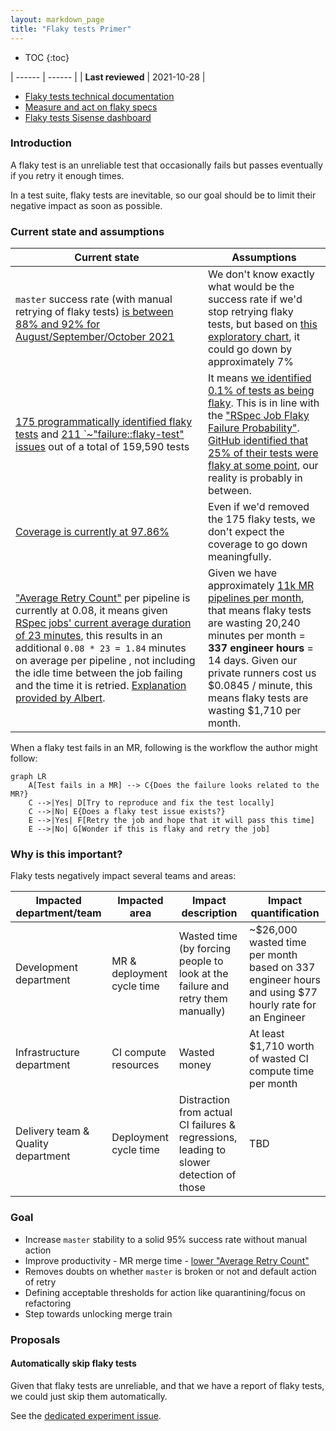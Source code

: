 ```yaml
---
layout: markdown_page
title: "Flaky tests Primer"
---
```


- TOC
{:toc}

| ------ | ------ |
| **Last reviewed** | 2021-10-28 |

- [Flaky tests technical documentation](https://docs.gitlab.com/ee/development/testing_guide/flaky_tests.html)
- [Measure and act on flaky specs](https://gitlab.com/groups/gitlab-org/quality/-/epics/18)
- [Flaky tests Sisense dashboard](https://app.periscopedata.com/app/gitlab/888968/EP---Flaky-tests)

### Introduction

A flaky test is an unreliable test that occasionally fails but passes eventually if you retry it enough times.

In a test suite, flaky tests are inevitable, so our goal should be to limit their negative impact as soon as possible.

### Current state and assumptions

| Current state | Assumptions |
| ------------- | ----------- |
| `master` success rate (with manual retrying of flaky tests) [is between 88% and 92% for August/September/October 2021](https://app.periscopedata.com/app/gitlab/564156/EP---Pipelines-health?widget=7870937&udv=895976) | We don't know exactly what would be the success rate if we'd stop retrying flaky tests, but based on [this exploratory chart](https://app.periscopedata.com/app/gitlab/590833/WIP:-Kyle-Wiebers-Scratchpad?widget=9705774&udv=0), it could go down by approximately 7% |
| [175 programmatically identified flaky tests](https://app.periscopedata.com/app/gitlab/888968/EP---Flaky-tests?widget=12187306&udv=0) and [211 `~"failure::flaky-test" issues](https://app.periscopedata.com/app/gitlab/888968/EP---Flaky-tests?widget=13096912&udv=1474231) out of a total of 159,590 tests | It means [we identified 0.1% of tests as being flaky](https://docs.gitlab.com/ee/development/testing_guide/flaky_tests.html#automatic-retries-and-flaky-tests-detection). This is in line with the ["RSpec Job Flaky Failure Probability"](https://app.periscopedata.com/app/gitlab/888968/EP---Flaky-tests?widget=13096878&udv=1474231). [GitHub identified that 25% of their tests were flaky at some point](https://github.blog/2020-12-16-reducing-flaky-builds-by-18x/#how-far-weve-come), our reality is probably in between. |
| [Coverage is currently at 97.86%](https://gitlab-org.gitlab.io/gitlab/coverage-ruby/#_AllFiles) | Even if we'd removed the 175 flaky tests, we don't expect the coverage to go down meaningfully. |
| ["Average Retry Count"](https://app.periscopedata.com/app/gitlab/888968/EP---Flaky-tests?widget=13096878&udv=1474231) per pipeline is currently at 0.08, it means given [RSpec jobs' current average duration of 23 minutes](https://app.periscopedata.com/app/gitlab/652085/EP---Jobs-Durations?widget=6914224&udv=1005715), this results in an additional `0.08 * 23 = 1.84` minutes on average per pipeline , not including the idle time between the job failing and the time it is retried. [Explanation provided by Albert](https://gitlab.com/gitlab-org/quality/team-tasks/-/issues/874#note_575599680). | Given we have approximately [11k MR pipelines per month](https://app.periscopedata.com/app/gitlab/496118/EP---Sandbox?widget=8625910&udv=785399), that means flaky tests are wasting 20,240 minutes per month = **337 engineer hours** = 14 days. Given our private runners cost us $0.0845 / minute, this means flaky tests are wasting $1,710 per month. |

When a flaky test fails in an MR, following is the workflow the author might follow:

```mermaid
graph LR
    A[Test fails in a MR] --> C{Does the failure looks related to the MR?}
    C -->|Yes| D[Try to reproduce and fix the test locally]
    C -->|No| E{Does a flaky test issue exists?}
    E -->|Yes| F[Retry the job and hope that it will pass this time]
    E -->|No| G[Wonder if this is flaky and retry the job]
```

### Why is this important?

Flaky tests negatively impact several teams and areas:

| Impacted department/team | Impacted area | Impact description | Impact quantification |
| --------------- | ------------- | ------------------ | --------------------- |
| Development department | MR & deployment cycle time | Wasted time (by forcing people to look at the failure and retry them manually) | ~$26,000 wasted time per month based on 337 engineer hours and using $77 hourly rate for an Engineer |
| Infrastructure department | CI compute resources | Wasted money | At least $1,710 worth of wasted CI compute time per month |
| Delivery team & Quality department | Deployment cycle time | Distraction from actual CI failures & regressions, leading to slower detection of those | TBD |

### Goal

- Increase `master` stability to a solid 95% success rate without manual action
- Improve productivity - MR merge time - [lower "Average Retry Count"](https://app.periscopedata.com/app/gitlab/888968/EP---Flaky-tests?widget=13096878&udv=1474231)
- Removes doubts on whether `master` is broken or not and default action of retry
- Defining acceptable thresholds for action like quarantining/focus on refactoring
- Step towards unlocking merge train

### Proposals

#### Automatically skip flaky tests

Given that flaky tests are unreliable, and that we have a report of flaky tests, we could just skip them automatically.

See the [dedicated experiment issue](https://gitlab.com/gitlab-org/quality/team-tasks/-/issues/1069).
